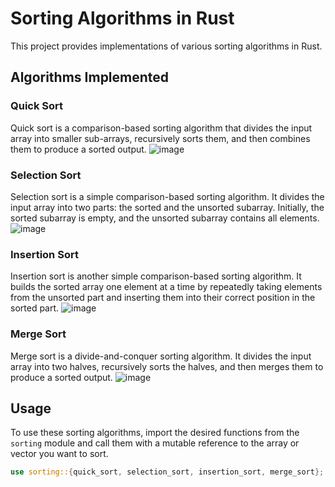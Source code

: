 # Sorting Algorithms in Rust

This project provides implementations of various sorting algorithms in Rust.

## Algorithms Implemented

### Quick Sort

Quick sort is a comparison-based sorting algorithm that divides the input array into smaller sub-arrays, recursively sorts them, and then combines them to produce a sorted output.
![image](https://github.com/zhanarys000/sortingb2/assets/124418761/488786ac-c5f4-4955-89e1-74a62793dd8f)

### Selection Sort

Selection sort is a simple comparison-based sorting algorithm. It divides the input array into two parts: the sorted and the unsorted subarray. Initially, the sorted subarray is empty, and the unsorted subarray contains all elements.
![image](https://github.com/zhanarys000/sortingb2/assets/124418761/26a0aeb4-fd00-4eb8-86b4-011eafe2ac70)

### Insertion Sort

Insertion sort is another simple comparison-based sorting algorithm. It builds the sorted array one element at a time by repeatedly taking elements from the unsorted part and inserting them into their correct position in the sorted part.
![image](https://github.com/zhanarys000/sortingb2/assets/124418761/d194813d-a19a-4ccb-88ee-dafe1f521791)

### Merge Sort

Merge sort is a divide-and-conquer sorting algorithm. It divides the input array into two halves, recursively sorts the halves, and then merges them to produce a sorted output.
![image](https://github.com/zhanarys000/sortingb2/assets/124418761/3176ccd5-82db-44fc-bc0d-026a5d9ed285)

## Usage

To use these sorting algorithms, import the desired functions from the `sorting` module and call them with a mutable reference to the array or vector you want to sort.

```rust
use sorting::{quick_sort, selection_sort, insertion_sort, merge_sort};


